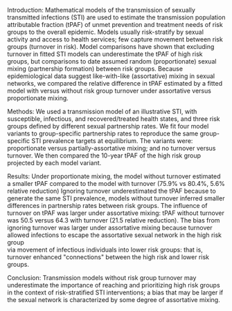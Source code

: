Introduction:
Mathematical models of the transmission of 
sexually transmitted infections (STI) are used to 
estimate the transmission population attributable fraction (tPAF)
of unmet prevention and treatment needs of risk groups to the overall epidemic.
Models usually risk-stratify by sexual activity and access to health services; few
capture movement between risk groups (turnover in risk).
Model comparisons have shown that excluding turnover in fitted STI models can underestimate the tPAF of high risk groups, but 
comparisons to date assumed random (proportionate) sexual mixing (partnership formation) between risk groups.
Because epidemiological data suggest like-with-like (assortative) mixing in sexual networks, 
we compared the relative difference in tPAF estimated by
a fitted model with versus without risk group turnover under assortative versus proportionate mixing.

Methods:
We used a transmission model of an illustrative STI,
with susceptible, infectious, and recovered/treated health states,
and three risk groups defined by different sexual partnership rates.
We fit four model variants to group-specific partnership rates
to reproduce the same group-specific STI prevalence targets at equilibrium.
The variants were: proportionate versus partially-assortative mixing; and no turnover versus turnover.
We then compared the 10-year tPAF of the high risk group
projected by each model variant.

Results:
Under proportionate mixing, the model without turnover estimated a smaller tPAF
compared to the model with turnover (75.9% vs 80.4%, 5.6% relative reduction)
Ignoring turnover underestimated the tPAF because to generate the same STI prevalence, 
models without turnover inferred
smaller differences in partnership rates between risk groups.
The influence of turnover on tPAF was larger under assortative mixing: 
tPAF without turnover was 50.5 versus 64.3 with turnover (21.5 relative reduction).
The bias from ignoring turnover was larger under assortative mixing 
because turnover allowed infections to escape the assortative sexual network in the high risk group  
via movement of infectious individuals into lower risk groups: that is, turnover enhanced "connections" between the high risk and lower risk groups.

Conclusion:
Transmission models without risk group turnover may underestimate the 
importance of reaching and prioritizing high risk groups in the context of risk-stratified STI interventions; 
a bias that may be larger if the sexual network is characterized by some degree of assortative mixing.
